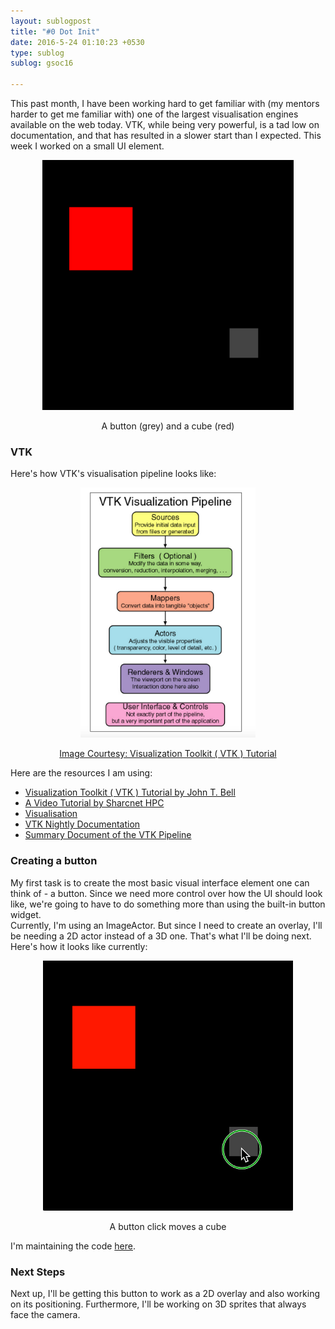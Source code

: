 ```yaml
---
layout: sublogpost
title: "#0 Dot Init"
date: 2016-5-24 01:10:23 +0530
type: sublog
sublog: gsoc16

---
```


This past month, I have been working hard to get familiar with (my mentors harder to get me familiar with) one of the largest visualisation engines available on the web today. VTK, while being very powerful, is a tad low on documentation, and that has resulted in a slower start than I expected. This week I worked on a small UI element.
<center>
    <img src="/img/sublogs/gsoc16/button0-0.png" class="img-responsive" style="height:400px">
    <p>A button (grey) and a cube (red)</p>
</center>

### VTK
Here's how VTK's visualisation pipeline looks like:

<center>
    <img src="/img/sublogs/gsoc16/vtk-pipeline.png" class="img-responsive" style="height:400px">
    <p><a href="https://www.cs.uic.edu/~jbell/CS526/Tutorial/Tutorial.html">Image Courtesy: Visualization Toolkit ( VTK ) Tutorial</a></p>
</center>

Here are the resources I am using:

- [Visualization Toolkit ( VTK ) Tutorial by John T. Bell](https://www.cs.uic.edu/~jbell/CS526/Tutorial/Tutorial.html)
- [A Video Tutorial by Sharcnet HPC](https://www.youtube.com/watch?v=Ln_kDFpMnVw)
- [Visualisation](http://www.cs.rpi.edu/~cutler/classes/visualization/F10/lectures/)
- [VTK Nightly Documentation](http://www.vtk.org/doc/nightly/html/)
- [Summary Document of the VTK Pipeline](http://www.aosabook.org/en/vtk.html)

### Creating a button
My first task is to create the most basic visual interface element one can think of - a button. Since we need more control over how the UI should look like, we're going to have to do something more than using the built-in button widget.    
Currently, I'm using an ImageActor. But since I need to create an overlay, I'll be needing a 2D actor instead of a 3D one. That's what I'll be doing next. Here's how it looks like currently:
<center>
    <img src="/img/sublogs/gsoc16/button0-1.gif" class="img-responsive" style="height:400px">
    <p>A button click moves a cube</p>
</center>

I'm maintaining the code [here](https://github.com/ranveeraggarwal/dipy). 

### Next Steps
Next up, I'll be getting this button to work as a 2D overlay and also working on its positioning. Furthermore, I'll be working on 3D sprites that always face the camera.